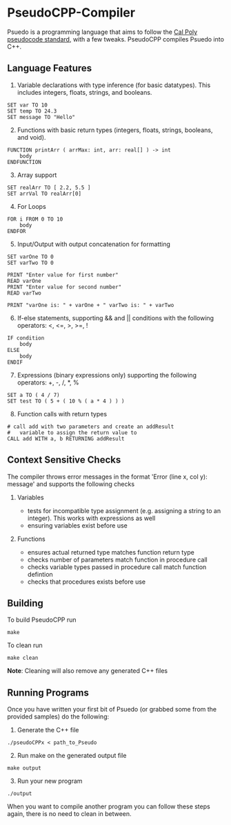 # PseudoCPP-Compiler
Psuedo is a programming language that aims to follow the [Cal Poly pseudocode standard](https://users.csc.calpoly.edu/~jdalbey/SWE/pdl_std.html), with a few tweaks. PseudoCPP compiles Psuedo into C++.

## Language Features

1. Variable declarations with type inference (for basic datatypes). This includes integers, floats, strings, and booleans.

```
SET var TO 10
SET temp TO 24.3
SET message TO "Hello"
```

2. Functions with basic return types (integers, floats, strings, booleans, and void).

```
FUNCTION printArr ( arrMax: int, arr: real[] ) -> int
    body
ENDFUNCTION
```

3. Array support
```
SET realArr TO [ 2.2, 5.5 ]
SET arrVal TO realArr[0]
```

4. For Loops
```
FOR i FROM 0 TO 10
    body
ENDFOR
```

5. Input/Output with output concatenation for formatting
```
SET varOne TO 0
SET varTwo TO 0

PRINT "Enter value for first number"
READ varOne
PRINT "Enter value for second number"
READ varTwo

PRINT "varOne is: " + varOne + " varTwo is: " + varTwo
```

6. If-else statements, supporting && and || conditions with the following operators: <, <=, >, >=, !
```
IF condition
    body
ELSE
    body
ENDIF 
```

7. Expressions (binary expressions only) supporting the following operators: +, -, /, *, %
```
SET a TO ( 4 / 7)
SET test TO ( 5 + ( 10 % ( a * 4 ) ) )
```

8. Function calls with return types
```
# call add with two parameters and create an addResult 
#   variable to assign the return value to
CALL add WITH a, b RETURNING addResult
```

## Context Sensitive Checks
The compiler throws error messages in the format 'Error (line x, col y): message' and supports the following checks

1. Variables
    - tests for incompatible type assignment (e.g. assigning a string to an integer). This works with expressions as well
    - ensuring variables exist before use

2. Functions
    - ensures actual returned type matches function return type
    - checks number of parameters match function in procedure call
    - checks variable types passed in procedure call match function defintion
    - checks that procedures exists before use


## Building
To build PseudoCPP run
```
make
```

To clean run
```
make clean
```

**Note**: Cleaning will also remove any generated C++ files

## Running Programs
Once you have written your first bit of Psuedo (or grabbed some from the provided samples) do the following:

1. Generate the C++ file 
```
./pseudoCPPx < path_to_Pseudo
```

2. Run make on the generated output file
```
make output
```

3. Run your new program
```
./output
```

When you want to compile another program you can follow these steps again, there is no need to clean in between.

